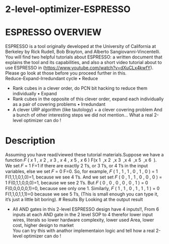 # 2-level-optimizer-ESPRESSO
# ESPRESSO OVERVIEW
ESPRESSO is a tool originally developed at the University of California at Berkeley by Rick Rudell, Bob Brayton, and Alberto Sangiovanni-Vincentelli.
You will find two helpful tutorials about ESPRESSO: a written document that explains the tool and its capabilities, and also a short video tutorial about to use ESPRESSO in (https://www.youtube.com/watch?v=dXuCLx4kwfY). Please go look at those before you proceed further in this.  
Reduce-Expand-Irredundant cycle 
• Reduce 
  - Rank cubes in a clever order, do PCN bit hacking to reduce them individually 
• Expand 
  - Rank cubes in the opposite of this clever order, expand each individually as a pair of covering problems 
• Irredundant                     
  - A clever URP algorithm (like tautology) + a clever covering problem 
And a bunch of other interesting steps we did not mention...
What a real 2-level optimizer can do !
# Description
Assuming you have read/viewed these tutorial materials.Suppose we have a function 𝐹 ( 𝑥 1 , 𝑥 2 , 𝑥 3 , 𝑥 4 , 𝑥 5 , 𝑥 6 ) F(x 1 ​ ,x 2 ​ ,x 3 ​ ,x 4 ​ ,x 5 ​ ,x 6 ​ ). We set 𝐹 = 1 F=1 if there are exactly 2 1’s, or 3 1’s, or 4 1’s in the input variables, else we set 𝐹 = 0 F=0. So, for example, 𝐹 ( 1 , 1 , 1 , 0 , 1 , 0 ) = 1 F(1,1,1,0,1,0)=1, because we see 4 1’s. And we set set 𝐹 ( 0 , 1 , 1 , 0 , 0 , 0 ) = 1 F(0,1,1,0,0,0)=1, because we see 2 1’s. But 𝐹 ( 0 , 0 , 0 , 0 , 0 , 1 ) = 0 F(0,0,0,0,0,1)=0, because see only one 1. Similarly, 𝐹 ( 1 , 1 , 0 , 1 , 1 , 1 ) = 0 F(1,1,0,1,1,1)=0 because we see 5 1’s, (This is small enough you can type it, it’s just a little bit boring).                        # Results
By Looking at the output result
- All AND gates in this 2-level ESPRESSO design have 4 inputs!!, From 6 inputs at each AND gate in the 2 level SOP to 4 therefor lower input wires, literals so lower hardware complexity, lower used Area, lower cost, higher design to market                    
You can try this with anathor implementaion logic and tell how a real 2-level optimizer can do !

                                                                                                    
  
  
  
  
  
  
  
  
  
  
